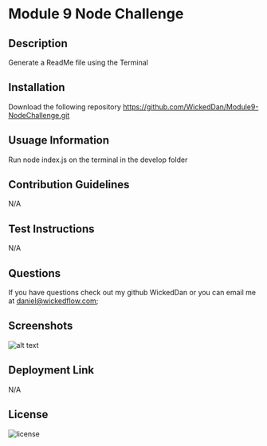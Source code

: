 
# Module 9 Node Challenge
## Description
Generate a ReadMe file using the Terminal
## Installation
Download the following repository https://github.com/WickedDan/Module9-NodeChallenge.git
## Usuage Information
Run node index.js on the terminal in the develop folder
## Contribution Guidelines
N/A
## Test Instructions
N/A
## Questions 
If you have questions check out my github WickedDan or you can email me at daniel@wickedflow.com;
## Screenshots
![alt text](../assets/mod1.png)
## Deployment Link
N/A
## License
![license](https://img.shields.io/badge/None-License-blue)


            
